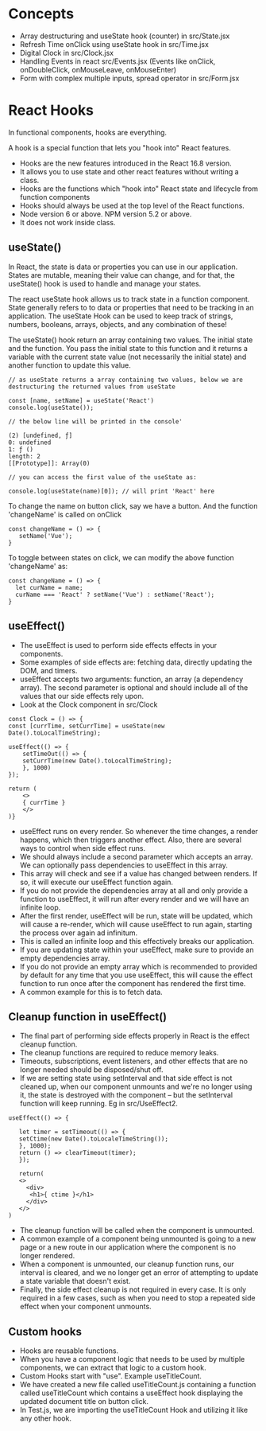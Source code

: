 # Concepts

- Array destructuring and useState hook (counter) in src/State.jsx
- Refresh Time onClick using useState hook in src/Time.jsx
- Digital Clock in src/Clock.jsx
- Handling Events in react src/Events.jsx (Events like onClick, onDoubleClick, onMouseLeave, onMouseEnter)
- Form with complex multiple inputs, spread operator in src/Form.jsx  

# React Hooks

In functional components, hooks are everything.

A hook is a special function that lets you "hook into" React features.

- Hooks are the new features introduced in the React 16.8 version.
- It allows you to use state and other react features without writing a class. 
- Hooks are the functions which "hook into" React state and lifecycle from function components
- Hooks should always be used at the top level of the React functions.
- Node version  6 or above. NPM version 5.2 or above.
- It does not work inside class.

## useState()

In React, the state is data or properties you can use in our application. States are mutable, meaning their value can change, and for that, the useState() hook is used to handle and manage your states.

The react useState hook allows us to track state in a function component. State generally refers to to data or properties that need to be tracking in an application. The useState Hook can be used to keep track of strings, numbers, booleans, arrays, objects, and any combination of these!

The useState() hook return an array containing two values. The initial state and the function. You pass the initial state to this function and it returns a variable with the current state value (not necessarily the initial state) and another function to update this value.

```
// as useState returns a array containing two values, below we are destructuring the returned values from useState

const [name, setName] = useState('React') 
console.log(useState());

// the below line will be printed in the console'

(2) [undefined, ƒ]
0: undefined
1: ƒ ()
length: 2
[[Prototype]]: Array(0)

// you can access the first value of the useState as:

console.log(useState(name)[0]); // will print 'React' here
```

To change the name on button click, say we have a button. And the function 'changeName' is called on onClick
 ```
 const changeName = () => {
    setName('Vue');
 }
 ```
 To toggle between states on click, we can modify the above function 'changeName' as:
 ```
 const changeName = () => {
   let curName = name;
   curName === 'React' ? setName('Vue') : setName('React');
 }
 ```
 ## useEffect()
 
- The useEffect is used to perform side effects effects in your components. 
- Some examples of side effects are: fetching data, directly updating the DOM, and timers.
- useEffect accepts two arguments: function, an array (a dependency array). The second parameter is optional and should include all of the values that our side effects rely upon.
- Look at the Clock component in src/Clock
```
const Clock = () => {
const [currTime, setCurrTime] = useState(new Date().toLocalTimeString);

useEffect(() => {
    setTimeOut(() => {
    setCurrTime(new Date().toLocalTimeString);
    }, 1000)
});

return (
    <>
    { currTime }
    </>
)}
```
- useEffect runs on every render. So whenever the time changes, a render happens, which then triggers another effect. Also, there are several ways to control when side effect runs.
-  We should always include a second parameter which accepts an array. We can optionally pass dependencies to useEffect in this array.
- This array will check and see if a value has changed between renders. If so, it will execute our useEffect function again.
- If you do not provide the dependencies array at all and only provide a function to useEffect, it will run after every render and we will have an infinite loop.
- After the first render, useEffect will be run, state will be updated, which will cause a re-render, which will cause useEffect to run again, starting the process over again ad infinitum.
- This is called an infinite loop and this effectively breaks our application.
- If you are updating state within your useEffect, make sure to provide an empty dependencies array.
- If you do not provide an empty array which is recommended to provided by default for any time that you use useEffect, this will cause the effect function to run once after the component has rendered the first time.
- A common example for this is to fetch data.

## Cleanup function in useEffect()

- The final part of performing side effects properly in React is the effect cleanup function.
- The cleanup functions are required to reduce memory leaks.
- Timeouts, subscriptions, event listeners, and other effects that are no longer needed should be disposed/shut off.
- If we are setting state using setInterval and that side effect is not cleaned up, when our component unmounts and we're no longer using it, the state is destroyed with the component – but the setInterval function will keep running. Eg in src/UseEffect2.
```
useEffect(() => {

   let timer = setTimeout(() => {
   setCtime(new Date().toLocaleTimeString());
   }, 1000);
   return () => clearTimeout(timer);
   });
   
   return(
   <>
     <div>
      <h1>{ ctime }</h1>
     </div>
   </>
)
```
- The cleanup function will be called when the component is unmounted.
- A common example of a component being unmounted is going to a new page or a new route in our application where the component is no longer rendered.
- When a component is unmounted, our cleanup function runs, our interval is cleared, and we no longer get an error of attempting to update a state variable that doesn't exist.
- Finally, the side effect cleanup is not required in every case. It is only required in a few cases, such as when you need to stop a repeated side effect when your component unmounts.
 
 ## Custom hooks
 
- Hooks are reusable functions.
- When you have a component logic that needs to be used by multiple components, we can extract that logic to a custom hook.
- Custom Hooks start with "use". Example useTitleCount.
- We have created a new file called useTitleCount.js containing a function called useTitleCount which contains a useEffect hook displaying the updated document title on button click.
- In Test.js, we are importing the useTitleCount Hook and utilizing it like any other hook.

